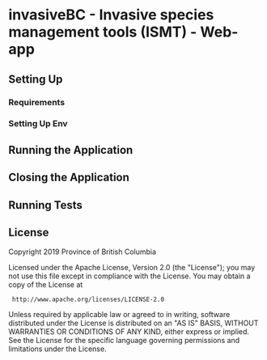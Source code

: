 # invasiveBC - Invasive species management tools (ISMT) - Web-app

## Setting Up
### Requirements
### Setting Up Env

## Running the Application

## Closing the Application

## Running Tests

## License

 Copyright 2019 Province of British Columbia
 
 Licensed under the Apache License, Version 2.0 (the "License");
 you may not use this file except in compliance with the License.
 You may obtain a copy of the License at
 
     http://www.apache.org/licenses/LICENSE-2.0
 
 Unless required by applicable law or agreed to in writing, software
 distributed under the License is distributed on an "AS IS" BASIS,
 WITHOUT WARRANTIES OR CONDITIONS OF ANY KIND, either express or implied.
 See the License for the specific language governing permissions and
 limitations under the License.

